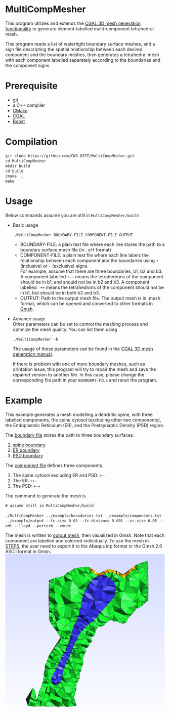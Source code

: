 # MultiCompMesher

This program utilizes and extends the [CGAL 3D mesh generation functionality](https://doc.cgal.org/latest/Mesh_3/index.html) to
generate element-labelled multi-component tetrahedral mesh.


This program reads a list of watertight boundary surface meshes,
and a sign file descripting the spatial relationship between each 
desired component and the boundary meshes, then generates a tetrahedral mesh with each component labelled separately according to the boundaries
and the component signs.

# Prerequisite
* git
* a C++ compiler
* [CMake](https://cmake.org/) 
* [CGAL](https://www.cgal.org/) 
* [Boost](https://www.boost.org/) 

# Compilation
```
git clone https://github.com/CNS-OIST/MultiCompMesher.git
cd MultiCompMesher
mkdir build
cd build
cmake ..
make
```

# Usage
Below commands assume you are still in `MultiCompMesher/build`
    
* Basic usage
    ```
    ./MultiCompMesher BOUNDARY-FILE COMPONENT-FILE OUTPUT
    ```
    * BOUNDARY-FILE: a plain text file where each line stores
    the path to a boundary surface mesh file (in `.off` format)
    * COMPONENT-FILE: a plain text file where each line labels
    the relationship between each component and the boundaries
    using `+` (inclusive) or `-` (exclusive) signs.  
    For example,  assume that there are three boundaries, b1, b2 
    and b3. A component labelled `+--` means the tetrahedrons of the 
    component should be in b1, and should not be in b2 and b3. 
    A component labelled `-++` means the tetrahedrons of the component 
    should not be in b1, but should be in both b2 and b3.
    * OUTPUT: Path to the output mesh file. The output mesh is in .mesh
    format, which can be opened and converted to other formats in 
    [Gmsh](http://gmsh.info/).

* Advance usage  
    Other parameters can be set to control the meshing process 
    and optimize the mesh quality. You can list them using
    ```
    ./MultiCompMesher -h
    ```
    The usage of these parameters can be found in the 
    [CGAL 3D mesh generation manual](https://doc.cgal.org/latest/Mesh_3/index.html).

    If there is problem with one of more boundary meshes, such as orintation issue, 
    this program will try to repair the mesh and save
    the repaired version to another file. In this case, please change the
    corresponding file path in your `BOUNDARY-FILE` and rerun the program.

# Example

This example generates a mesh modelling a dendritic spine, with three
labelled components, the spine cytosol (excluding other two components), 
the Endoplasmic Reticulum (ER), and the Postsynaptic Density (PSD) region.

The [boundary file](example/boundaries.txt) stores the path to three
boundary surfaces.  
1. [spine boundary](example/Spine.off)
2. [ER boundary](example/ER.off)
3. [PSD boundary](example/PSD.off)

The [component file](example/components.txt) defines three components.  
1. The spine cytosol excluding ER and PSD: `+--`
2. The ER: `++-`
3. The PSD: `+-+`

The command to generate the mesh is
```
# assume still in MultiCompMesher/build

./MultiCompMesher ../example/boundaries.txt ../example/components.txt ../example/output --fc-size 0.01 --fc-distance 0.001 --cc-size 0.05 --odt --lloyd --perturb --exude
```
The mesh is written to [output.mesh](example/output.mesh), then visualized
in Gmsh. Note that each component are labelled and colorred individually. To use the mesh in [STEPS](http://steps.sourceforge.net), the user need to
export it to the Abaqus inp format or the Gmsh 2.0 ASCii format in Gmsh.
![Mesh visualization in Gmsh](example/mesh_view.png)
